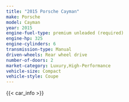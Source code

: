 ```yaml
---
title: "2015 Porsche Cayman"
make: Porsche
model: Cayman
year: 2015
engine-fuel-type: premium unleaded (required)
engine-hp: 325
engine-cylinders: 6
transmission-type: Manual
driven-wheels: Rear wheel drive
number-of-doors: 2
market-category: Luxury,High-Performance
vehicle-size: Compact
vehicle-style: Coupe
---
```


{{< car_info >}}
